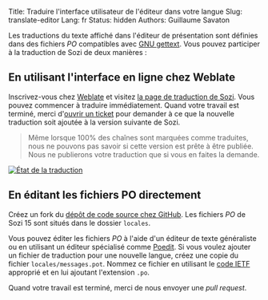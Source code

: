 Title: Traduire l'interface utilisateur de l'éditeur dans votre langue
Slug: translate-editor
Lang: fr
Status: hidden
Authors: Guillaume Savaton

Les traductions du texte affiché dans l'éditeur de présentation sont définies dans des
fichiers *PO* compatibles avec [GNU gettext](https://www.gnu.org/software/gettext/).
Vous pouvez participer à la traduction de Sozi de deux manières&nbsp;:

En utilisant l'interface en ligne chez Weblate
----------------------------------------------

Inscrivez-vous chez [Weblate](https://hosted.weblate.org)
et visitez [la page de traduction de Sozi](https://hosted.weblate.org/projects/sozi/translations/).
Vous pouvez commencer à traduire immédiatement.
Quand votre travail est terminé, merci d'[ouvrir un ticket](https://github.com/senshu/Sozi/issues)
pour demander à ce que la nouvelle traduction soit ajoutée à la version suivante de Sozi.

> Même lorsque 100% des chaînes sont marquées comme traduites, nous
> ne pouvons pas savoir si cette version est prête à être publiée.
> Nous ne publierons votre traduction que si vous en faites la demande.

<a href="https://hosted.weblate.org/engage/sozi/?utm_source=widget">
<img src="https://hosted.weblate.org/widgets/sozi/-/translations/multi-auto.svg" alt="État de la traduction" />
</a>

En éditant les fichiers PO directement
--------------------------------------

Créez un fork du [dépôt de code source chez GitHub](https://github.com/senshu/Sozi).
Les fichiers *PO* de Sozi 15 sont situés dans le dossier `locales`.

Vous pouvez éditer les fichiers *PO* à l'aide d'un éditeur de texte généraliste
ou en utilisant un éditeur spécialisé comme [Poedit](http://poedit.net/).
Si vous voulez ajouter un fichier de traduction pour une nouvelle langue,
créez une copie du fichier `locales/messages.pot`.
Nommez ce fichier en utilisant le [code IETF](http://www.langtag.net/) approprié
et en lui ajoutant l'extension `.po`.

Quand votre travail est terminé, merci de nous envoyer une *pull request*.
